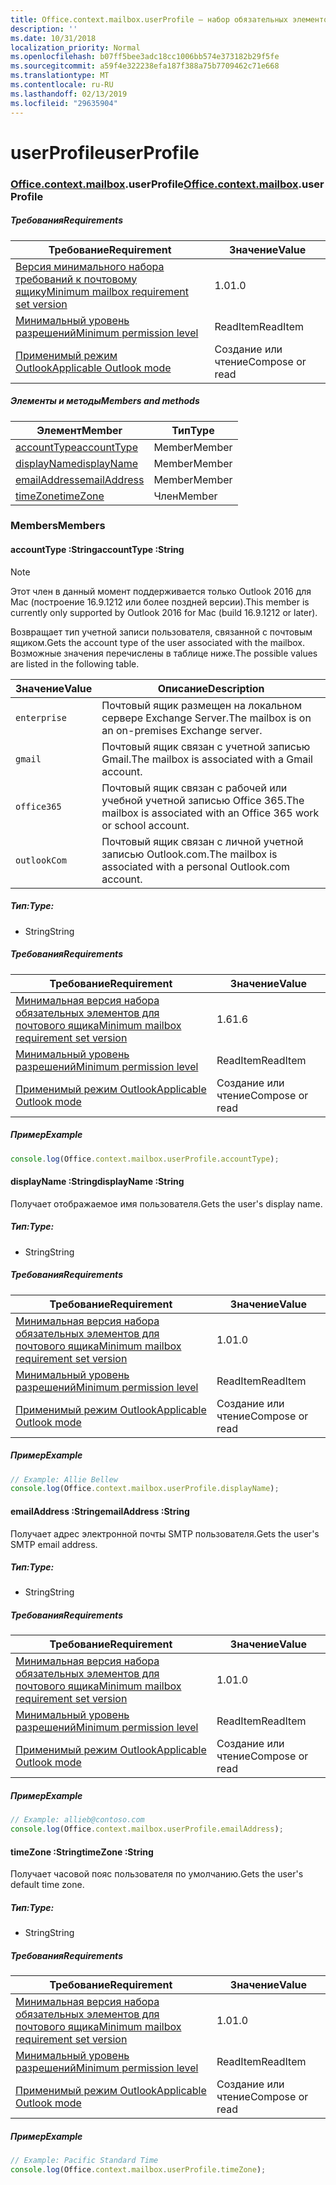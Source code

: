 ```yaml
---
title: Office.context.mailbox.userProfile — набор обязательных элементов 1.7
description: ''
ms.date: 10/31/2018
localization_priority: Normal
ms.openlocfilehash: b07ff5bee3adc18cc1006bb574e373182b29f5fe
ms.sourcegitcommit: a59f4e322238efa187f388a75b7709462c71e668
ms.translationtype: MT
ms.contentlocale: ru-RU
ms.lasthandoff: 02/13/2019
ms.locfileid: "29635904"
---
```

# <a name="userprofile"></a><span data-ttu-id="c1f60-102">userProfile</span><span class="sxs-lookup"><span data-stu-id="c1f60-102">userProfile</span></span>

### <a name="officeofficemdcontextofficecontextmdmailboxofficecontextmailboxmduserprofile"></a><span data-ttu-id="c1f60-103">[Office](Office.md)[.context](Office.context.md)[.mailbox](Office.context.mailbox.md).userProfile</span><span class="sxs-lookup"><span data-stu-id="c1f60-103">[Office](Office.md)[.context](Office.context.md)[.mailbox](Office.context.mailbox.md).userProfile</span></span>

##### <a name="requirements"></a><span data-ttu-id="c1f60-104">Требования</span><span class="sxs-lookup"><span data-stu-id="c1f60-104">Requirements</span></span>

|<span data-ttu-id="c1f60-105">Требование</span><span class="sxs-lookup"><span data-stu-id="c1f60-105">Requirement</span></span>| <span data-ttu-id="c1f60-106">Значение</span><span class="sxs-lookup"><span data-stu-id="c1f60-106">Value</span></span>|
|---|---|
|[<span data-ttu-id="c1f60-107">Версия минимального набора требований к почтовому ящику</span><span class="sxs-lookup"><span data-stu-id="c1f60-107">Minimum mailbox requirement set version</span></span>](/office/dev/add-ins/reference/requirement-sets/outlook-api-requirement-sets)| <span data-ttu-id="c1f60-108">1.0</span><span class="sxs-lookup"><span data-stu-id="c1f60-108">1.0</span></span>|
|[<span data-ttu-id="c1f60-109">Минимальный уровень разрешений</span><span class="sxs-lookup"><span data-stu-id="c1f60-109">Minimum permission level</span></span>](https://docs.microsoft.com/outlook/add-ins/understanding-outlook-add-in-permissions)| <span data-ttu-id="c1f60-110">ReadItem</span><span class="sxs-lookup"><span data-stu-id="c1f60-110">ReadItem</span></span>|
|[<span data-ttu-id="c1f60-111">Применимый режим Outlook</span><span class="sxs-lookup"><span data-stu-id="c1f60-111">Applicable Outlook mode</span></span>](https://docs.microsoft.com/outlook/add-ins/#extension-points)| <span data-ttu-id="c1f60-112">Создание или чтение</span><span class="sxs-lookup"><span data-stu-id="c1f60-112">Compose or read</span></span>|

##### <a name="members-and-methods"></a><span data-ttu-id="c1f60-113">Элементы и методы</span><span class="sxs-lookup"><span data-stu-id="c1f60-113">Members and methods</span></span>

| <span data-ttu-id="c1f60-114">Элемент</span><span class="sxs-lookup"><span data-stu-id="c1f60-114">Member</span></span> | <span data-ttu-id="c1f60-115">Тип</span><span class="sxs-lookup"><span data-stu-id="c1f60-115">Type</span></span> |
|--------|------|
| [<span data-ttu-id="c1f60-116">accountType</span><span class="sxs-lookup"><span data-stu-id="c1f60-116">accountType</span></span>](#accounttype-string) | <span data-ttu-id="c1f60-117">Member</span><span class="sxs-lookup"><span data-stu-id="c1f60-117">Member</span></span> |
| [<span data-ttu-id="c1f60-118">displayName</span><span class="sxs-lookup"><span data-stu-id="c1f60-118">displayName</span></span>](#displayname-string) | <span data-ttu-id="c1f60-119">Member</span><span class="sxs-lookup"><span data-stu-id="c1f60-119">Member</span></span> |
| [<span data-ttu-id="c1f60-120">emailAddress</span><span class="sxs-lookup"><span data-stu-id="c1f60-120">emailAddress</span></span>](#emailaddress-string) | <span data-ttu-id="c1f60-121">Member</span><span class="sxs-lookup"><span data-stu-id="c1f60-121">Member</span></span> |
| [<span data-ttu-id="c1f60-122">timeZone</span><span class="sxs-lookup"><span data-stu-id="c1f60-122">timeZone</span></span>](#timezone-string) | <span data-ttu-id="c1f60-123">Член</span><span class="sxs-lookup"><span data-stu-id="c1f60-123">Member</span></span> |

### <a name="members"></a><span data-ttu-id="c1f60-124">Members</span><span class="sxs-lookup"><span data-stu-id="c1f60-124">Members</span></span>

####  <a name="accounttype-string"></a><span data-ttu-id="c1f60-125">accountType :String</span><span class="sxs-lookup"><span data-stu-id="c1f60-125">accountType :String</span></span>

> [!NOTE]
> <span data-ttu-id="c1f60-126">Этот член в данный момент поддерживается только Outlook 2016 для Mac (построение 16.9.1212 или более поздней версии).</span><span class="sxs-lookup"><span data-stu-id="c1f60-126">This member is currently only supported by Outlook 2016 for Mac (build 16.9.1212 or later).</span></span>

<span data-ttu-id="c1f60-127">Возвращает тип учетной записи пользователя, связанной с почтовым ящиком.</span><span class="sxs-lookup"><span data-stu-id="c1f60-127">Gets the account type of the user associated with the mailbox.</span></span> <span data-ttu-id="c1f60-128">Возможные значения перечислены в таблице ниже.</span><span class="sxs-lookup"><span data-stu-id="c1f60-128">The possible values are listed in the following table.</span></span>

| <span data-ttu-id="c1f60-129">Значение</span><span class="sxs-lookup"><span data-stu-id="c1f60-129">Value</span></span> | <span data-ttu-id="c1f60-130">Описание</span><span class="sxs-lookup"><span data-stu-id="c1f60-130">Description</span></span> |
|-------|-------------|
| `enterprise` | <span data-ttu-id="c1f60-131">Почтовый ящик размещен на локальном сервере Exchange Server.</span><span class="sxs-lookup"><span data-stu-id="c1f60-131">The mailbox is on an on-premises Exchange server.</span></span> |
| `gmail` | <span data-ttu-id="c1f60-132">Почтовый ящик связан с учетной записью Gmail.</span><span class="sxs-lookup"><span data-stu-id="c1f60-132">The mailbox is associated with a Gmail account.</span></span> |
| `office365` | <span data-ttu-id="c1f60-133">Почтовый ящик связан с рабочей или учебной учетной записью Office 365.</span><span class="sxs-lookup"><span data-stu-id="c1f60-133">The mailbox is associated with an Office 365 work or school account.</span></span> |
| `outlookCom` | <span data-ttu-id="c1f60-134">Почтовый ящик связан с личной учетной записью Outlook.com.</span><span class="sxs-lookup"><span data-stu-id="c1f60-134">The mailbox is associated with a personal Outlook.com account.</span></span> |

##### <a name="type"></a><span data-ttu-id="c1f60-135">Тип:</span><span class="sxs-lookup"><span data-stu-id="c1f60-135">Type:</span></span>

*   <span data-ttu-id="c1f60-136">String</span><span class="sxs-lookup"><span data-stu-id="c1f60-136">String</span></span>

##### <a name="requirements"></a><span data-ttu-id="c1f60-137">Требования</span><span class="sxs-lookup"><span data-stu-id="c1f60-137">Requirements</span></span>

|<span data-ttu-id="c1f60-138">Требование</span><span class="sxs-lookup"><span data-stu-id="c1f60-138">Requirement</span></span>| <span data-ttu-id="c1f60-139">Значение</span><span class="sxs-lookup"><span data-stu-id="c1f60-139">Value</span></span>|
|---|---|
|[<span data-ttu-id="c1f60-140">Минимальная версия набора обязательных элементов для почтового ящика</span><span class="sxs-lookup"><span data-stu-id="c1f60-140">Minimum mailbox requirement set version</span></span>](/office/dev/add-ins/reference/requirement-sets/outlook-api-requirement-sets)| <span data-ttu-id="c1f60-141">1.6</span><span class="sxs-lookup"><span data-stu-id="c1f60-141">1.6</span></span> |
|[<span data-ttu-id="c1f60-142">Минимальный уровень разрешений</span><span class="sxs-lookup"><span data-stu-id="c1f60-142">Minimum permission level</span></span>](https://docs.microsoft.com/outlook/add-ins/understanding-outlook-add-in-permissions)| <span data-ttu-id="c1f60-143">ReadItem</span><span class="sxs-lookup"><span data-stu-id="c1f60-143">ReadItem</span></span>|
|[<span data-ttu-id="c1f60-144">Применимый режим Outlook</span><span class="sxs-lookup"><span data-stu-id="c1f60-144">Applicable Outlook mode</span></span>](https://docs.microsoft.com/outlook/add-ins/#extension-points)| <span data-ttu-id="c1f60-145">Создание или чтение</span><span class="sxs-lookup"><span data-stu-id="c1f60-145">Compose or read</span></span>|

##### <a name="example"></a><span data-ttu-id="c1f60-146">Пример</span><span class="sxs-lookup"><span data-stu-id="c1f60-146">Example</span></span>

```js
console.log(Office.context.mailbox.userProfile.accountType);
```

####  <a name="displayname-string"></a><span data-ttu-id="c1f60-147">displayName :String</span><span class="sxs-lookup"><span data-stu-id="c1f60-147">displayName :String</span></span>

<span data-ttu-id="c1f60-148">Получает отображаемое имя пользователя.</span><span class="sxs-lookup"><span data-stu-id="c1f60-148">Gets the user's display name.</span></span>

##### <a name="type"></a><span data-ttu-id="c1f60-149">Тип:</span><span class="sxs-lookup"><span data-stu-id="c1f60-149">Type:</span></span>

*   <span data-ttu-id="c1f60-150">String</span><span class="sxs-lookup"><span data-stu-id="c1f60-150">String</span></span>

##### <a name="requirements"></a><span data-ttu-id="c1f60-151">Требования</span><span class="sxs-lookup"><span data-stu-id="c1f60-151">Requirements</span></span>

|<span data-ttu-id="c1f60-152">Требование</span><span class="sxs-lookup"><span data-stu-id="c1f60-152">Requirement</span></span>| <span data-ttu-id="c1f60-153">Значение</span><span class="sxs-lookup"><span data-stu-id="c1f60-153">Value</span></span>|
|---|---|
|[<span data-ttu-id="c1f60-154">Минимальная версия набора обязательных элементов для почтового ящика</span><span class="sxs-lookup"><span data-stu-id="c1f60-154">Minimum mailbox requirement set version</span></span>](/office/dev/add-ins/reference/requirement-sets/outlook-api-requirement-sets)| <span data-ttu-id="c1f60-155">1.0</span><span class="sxs-lookup"><span data-stu-id="c1f60-155">1.0</span></span>|
|[<span data-ttu-id="c1f60-156">Минимальный уровень разрешений</span><span class="sxs-lookup"><span data-stu-id="c1f60-156">Minimum permission level</span></span>](https://docs.microsoft.com/outlook/add-ins/understanding-outlook-add-in-permissions)| <span data-ttu-id="c1f60-157">ReadItem</span><span class="sxs-lookup"><span data-stu-id="c1f60-157">ReadItem</span></span>|
|[<span data-ttu-id="c1f60-158">Применимый режим Outlook</span><span class="sxs-lookup"><span data-stu-id="c1f60-158">Applicable Outlook mode</span></span>](https://docs.microsoft.com/outlook/add-ins/#extension-points)| <span data-ttu-id="c1f60-159">Создание или чтение</span><span class="sxs-lookup"><span data-stu-id="c1f60-159">Compose or read</span></span>|

##### <a name="example"></a><span data-ttu-id="c1f60-160">Пример</span><span class="sxs-lookup"><span data-stu-id="c1f60-160">Example</span></span>

```js
// Example: Allie Bellew
console.log(Office.context.mailbox.userProfile.displayName);
```

####  <a name="emailaddress-string"></a><span data-ttu-id="c1f60-161">emailAddress :String</span><span class="sxs-lookup"><span data-stu-id="c1f60-161">emailAddress :String</span></span>

<span data-ttu-id="c1f60-162">Получает адрес электронной почты SMTP пользователя.</span><span class="sxs-lookup"><span data-stu-id="c1f60-162">Gets the user's SMTP email address.</span></span>

##### <a name="type"></a><span data-ttu-id="c1f60-163">Тип:</span><span class="sxs-lookup"><span data-stu-id="c1f60-163">Type:</span></span>

*   <span data-ttu-id="c1f60-164">String</span><span class="sxs-lookup"><span data-stu-id="c1f60-164">String</span></span>

##### <a name="requirements"></a><span data-ttu-id="c1f60-165">Требования</span><span class="sxs-lookup"><span data-stu-id="c1f60-165">Requirements</span></span>

|<span data-ttu-id="c1f60-166">Требование</span><span class="sxs-lookup"><span data-stu-id="c1f60-166">Requirement</span></span>| <span data-ttu-id="c1f60-167">Значение</span><span class="sxs-lookup"><span data-stu-id="c1f60-167">Value</span></span>|
|---|---|
|[<span data-ttu-id="c1f60-168">Минимальная версия набора обязательных элементов для почтового ящика</span><span class="sxs-lookup"><span data-stu-id="c1f60-168">Minimum mailbox requirement set version</span></span>](/office/dev/add-ins/reference/requirement-sets/outlook-api-requirement-sets)| <span data-ttu-id="c1f60-169">1.0</span><span class="sxs-lookup"><span data-stu-id="c1f60-169">1.0</span></span>|
|[<span data-ttu-id="c1f60-170">Минимальный уровень разрешений</span><span class="sxs-lookup"><span data-stu-id="c1f60-170">Minimum permission level</span></span>](https://docs.microsoft.com/outlook/add-ins/understanding-outlook-add-in-permissions)| <span data-ttu-id="c1f60-171">ReadItem</span><span class="sxs-lookup"><span data-stu-id="c1f60-171">ReadItem</span></span>|
|[<span data-ttu-id="c1f60-172">Применимый режим Outlook</span><span class="sxs-lookup"><span data-stu-id="c1f60-172">Applicable Outlook mode</span></span>](https://docs.microsoft.com/outlook/add-ins/#extension-points)| <span data-ttu-id="c1f60-173">Создание или чтение</span><span class="sxs-lookup"><span data-stu-id="c1f60-173">Compose or read</span></span>|

##### <a name="example"></a><span data-ttu-id="c1f60-174">Пример</span><span class="sxs-lookup"><span data-stu-id="c1f60-174">Example</span></span>

```js
// Example: allieb@contoso.com
console.log(Office.context.mailbox.userProfile.emailAddress);
```

####  <a name="timezone-string"></a><span data-ttu-id="c1f60-175">timeZone :String</span><span class="sxs-lookup"><span data-stu-id="c1f60-175">timeZone :String</span></span>

<span data-ttu-id="c1f60-176">Получает часовой пояс пользователя по умолчанию.</span><span class="sxs-lookup"><span data-stu-id="c1f60-176">Gets the user's default time zone.</span></span>

##### <a name="type"></a><span data-ttu-id="c1f60-177">Тип:</span><span class="sxs-lookup"><span data-stu-id="c1f60-177">Type:</span></span>

*   <span data-ttu-id="c1f60-178">String</span><span class="sxs-lookup"><span data-stu-id="c1f60-178">String</span></span>

##### <a name="requirements"></a><span data-ttu-id="c1f60-179">Требования</span><span class="sxs-lookup"><span data-stu-id="c1f60-179">Requirements</span></span>

|<span data-ttu-id="c1f60-180">Требование</span><span class="sxs-lookup"><span data-stu-id="c1f60-180">Requirement</span></span>| <span data-ttu-id="c1f60-181">Значение</span><span class="sxs-lookup"><span data-stu-id="c1f60-181">Value</span></span>|
|---|---|
|[<span data-ttu-id="c1f60-182">Минимальная версия набора обязательных элементов для почтового ящика</span><span class="sxs-lookup"><span data-stu-id="c1f60-182">Minimum mailbox requirement set version</span></span>](/office/dev/add-ins/reference/requirement-sets/outlook-api-requirement-sets)| <span data-ttu-id="c1f60-183">1.0</span><span class="sxs-lookup"><span data-stu-id="c1f60-183">1.0</span></span>|
|[<span data-ttu-id="c1f60-184">Минимальный уровень разрешений</span><span class="sxs-lookup"><span data-stu-id="c1f60-184">Minimum permission level</span></span>](https://docs.microsoft.com/outlook/add-ins/understanding-outlook-add-in-permissions)| <span data-ttu-id="c1f60-185">ReadItem</span><span class="sxs-lookup"><span data-stu-id="c1f60-185">ReadItem</span></span>|
|[<span data-ttu-id="c1f60-186">Применимый режим Outlook</span><span class="sxs-lookup"><span data-stu-id="c1f60-186">Applicable Outlook mode</span></span>](https://docs.microsoft.com/outlook/add-ins/#extension-points)| <span data-ttu-id="c1f60-187">Создание или чтение</span><span class="sxs-lookup"><span data-stu-id="c1f60-187">Compose or read</span></span>|

##### <a name="example"></a><span data-ttu-id="c1f60-188">Пример</span><span class="sxs-lookup"><span data-stu-id="c1f60-188">Example</span></span>

```js
// Example: Pacific Standard Time
console.log(Office.context.mailbox.userProfile.timeZone);
```
